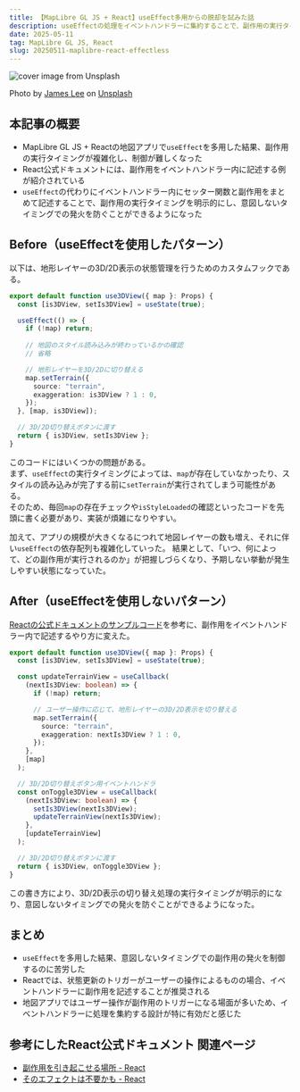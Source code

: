 ```yaml
---
title: 【MapLibre GL JS + React】useEffect多用からの脱却を試みた話
description: useEffectの処理をイベントハンドラーに集約することで、副作用の実行タイミングを明示的に管理できるようになった。
date: 2025-05-11
tag: MapLibre GL JS, React
slug: 20250511-maplibre-react-effectless
---
```


![cover image from Unsplash](/assets/blog/20250511-maplibre-react-effectless/cover.webp)

Photo by [James Lee](https://unsplash.com/photos/two-glowing-jellyfish-drift-in-the-blue-water-IljRc12rpYI) on [Unsplash](https://unsplash.com/)

## 本記事の概要

- MapLibre GL JS + Reactの地図アプリで`useEffect`を多用した結果、副作用の実行タイミングが複雑化し、制御が難しくなった
- React公式ドキュメントには、副作用をイベントハンドラー内に記述する例が紹介されている
- `useEffect`の代わりにイベントハンドラー内にセッター関数と副作用をまとめて記述することで、副作用の実行タイミングを明示的にし、意図しないタイミングでの発火を防ぐことができるようになった

## Before（useEffectを使用したパターン）

以下は、地形レイヤーの3D/2D表示の状態管理を行うためのカスタムフックである。

```ts
export default function use3DView({ map }: Props) {
  const [is3DView, setIs3DView] = useState(true);

  useEffect(() => {
    if (!map) return;
    
    // 地図のスタイル読み込みが終わっているかの確認
    // 省略

    // 地形レイヤーを3D/2Dに切り替える
    map.setTerrain({
      source: "terrain",
      exaggeration: is3DView ? 1 : 0,
    });
  }, [map, is3DView]);

  // 3D/2D切り替えボタンに渡す
  return { is3DView, setIs3DView };
}
```

このコードにはいくつかの問題がある。  
まず、`useEffect`の実行タイミングによっては、`map`が存在していなかったり、スタイルの読み込みが完了する前に`setTerrain`が実行されてしまう可能性がある。  
そのため、毎回`map`の存在チェックや`isStyleLoaded`の確認といったコードを先頭に書く必要があり、実装が煩雑になりやすい。

加えて、アプリの規模が大きくなるにつれて地図レイヤーの数も増え、それに伴い`useEffect`の依存配列も複雑化していった。
結果として、「いつ、何によって、どの副作用が実行されるのか」が把握しづらくなり、予期しない挙動が発生しやすい状態になっていた。

## After（useEffectを使用しないパターン）

[Reactの公式ドキュメントのサンプルコード](https://ja.react.dev/learn/you-might-not-need-an-effect#sharing-logic-between-event-handlers)を参考に、副作用をイベントハンドラー内で記述するやり方に変えた。

```ts
export default function use3DView({ map }: Props) {
  const [is3DView, setIs3DView] = useState(true);

  const updateTerrainView = useCallback(
    (nextIs3DView: boolean) => {
      if (!map) return;

      // ユーザー操作に応じて、地形レイヤーの3D/2D表示を切り替える
      map.setTerrain({
        source: "terrain",
        exaggeration: nextIs3DView ? 1 : 0,
      });
    },
    [map]
  );

  // 3D/2D切り替えボタン用イベントハンドラ
  const onToggle3DView = useCallback(
    (nextIs3DView: boolean) => {
      setIs3DView(nextIs3DView);
      updateTerrainView(nextIs3DView);
    },
    [updateTerrainView]
  );

  // 3D/2D切り替えボタンに渡す
  return { is3DView, onToggle3DView };
}
```

この書き方により、3D/2D表示の切り替え処理の実行タイミングが明示的になり、意図しないタイミングでの発火を防ぐことができるようになった。

## まとめ

- `useEffect`を多用した結果、意図しないタイミングでの副作用の発火を制御するのに苦労した
- Reactでは、状態更新のトリガーがユーザーの操作によるものの場合、イベントハンドラーに副作用を記述することが推奨される
- 地図アプリではユーザー操作が副作用のトリガーになる場面が多いため、イベントハンドラーに処理を集約する設計が特に有効だと感じた

## 参考にしたReact公式ドキュメント 関連ページ

- [副作用を引き起こせる場所 - React](https://ja.react.dev/learn/keeping-components-pure#where-you-_can_-cause-side-effects)
- [そのエフェクトは不要かも - React](https://ja.react.dev/learn/you-might-not-need-an-effect)
